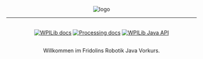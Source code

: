 <div align="center">

![logo](https://github.com/6417/Vorkurs-Programmierung/blob/feature/wiki/util/logo.png)

---
<br/>
<a href="https://docs.wpilib.org/en/stable/index.html"><img alt="WPILib docs" src="https://img.shields.io/badge/WPILib-docs-red.svg" /></a>
<a href="https://processing.org/reference/"><img alt="Processing docs" src="https://img.shields.io/badge/Processing-docs-red.svg" /></a>
<a href="https://first.wpi.edu/wpilib/allwpilib/docs/release/java/index.html"><img alt="WPILib Java API" src="https://img.shields.io/badge/WPILib-API-blue.svg" /></a>
<br/><br/>

Willkommen im Fridolins Robotik Java Vorkurs.

<br/>
</div>